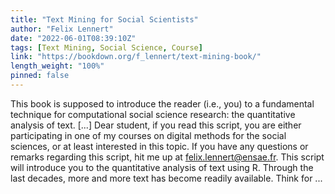 ```yaml
---
title: "Text Mining for Social Scientists"
author: "Felix Lennert"
date: "2022-06-01T08:39:10Z"
tags: [Text Mining, Social Science, Course]
link: "https://bookdown.org/f_lennert/text-mining-book/"
length_weight: "100%"
pinned: false
---
```


This book is supposed to introduce the reader (i.e., you) to a fundamental technique for computational social science research: the quantitative analysis of text. [...] Dear student, if you read this script, you are either participating in one of my courses on digital methods for the social sciences, or at least interested in this topic. If you have any questions or remarks regarding this script, hit me up at felix.lennert@ensae.fr. This script will introduce you to the quantitative analysis of text using R. Through the last decades, more and more text has become readily available. Think for ...
